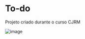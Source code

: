 # To-do
Projeto criado durante o curso CJRM

![image](https://user-images.githubusercontent.com/82914908/143612955-f0923c66-a2c8-4d3f-88b5-32430e004768.png)
